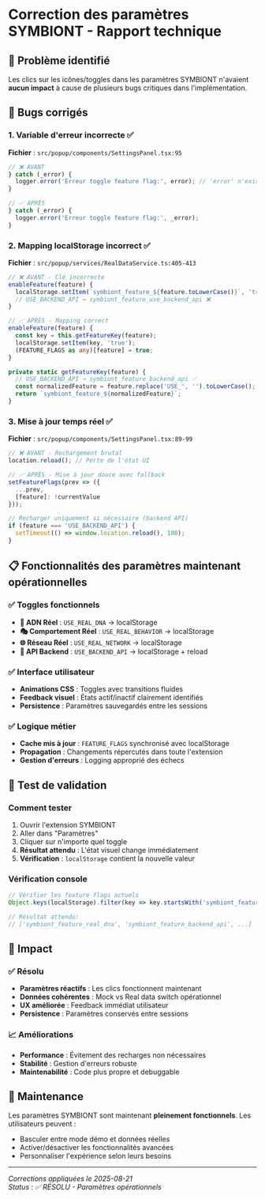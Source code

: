 # Correction des paramètres SYMBIONT - Rapport technique

## 🎯 Problème identifié

Les clics sur les icônes/toggles dans les paramètres SYMBIONT n'avaient **aucun impact** à cause de plusieurs bugs critiques dans l'implémentation.

## 🐛 Bugs corrigés

### 1. **Variable d'erreur incorrecte** ✅
**Fichier** : `src/popup/components/SettingsPanel.tsx:95`
```typescript
// ❌ AVANT
} catch (_error) {
  logger.error('Erreur toggle feature flag:', error); // 'error' n'existait pas
}

// ✅ APRÈS  
} catch (_error) {
  logger.error('Erreur toggle feature flag:', _error);
}
```

### 2. **Mapping localStorage incorrect** ✅
**Fichier** : `src/popup/services/RealDataService.ts:405-413`
```typescript
// ❌ AVANT - Clé incorrecte
enableFeature(feature) {
  localStorage.setItem(`symbiont_feature_${feature.toLowerCase()}`, 'true');
  // USE_BACKEND_API → symbiont_feature_use_backend_api ❌
}

// ✅ APRÈS - Mapping correct
enableFeature(feature) {
  const key = this.getFeatureKey(feature);
  localStorage.setItem(key, 'true');
  (FEATURE_FLAGS as any)[feature] = true;
}

private static getFeatureKey(feature) {
  // USE_BACKEND_API → symbiont_feature_backend_api ✅
  const normalizedFeature = feature.replace('USE_', '').toLowerCase();
  return `symbiont_feature_${normalizedFeature}`;
}
```

### 3. **Mise à jour temps réel** ✅
**Fichier** : `src/popup/components/SettingsPanel.tsx:89-99`
```typescript
// ❌ AVANT - Rechargement brutal
location.reload(); // Perte de l'état UI

// ✅ APRÈS - Mise à jour douce avec fallback
setFeatureFlags(prev => ({
  ...prev,
  [feature]: !currentValue
}));

// Recharger uniquement si nécessaire (backend API)
if (feature === 'USE_BACKEND_API') {
  setTimeout(() => window.location.reload(), 100);
}
```

## 📋 Fonctionnalités des paramètres maintenant opérationnelles

### ✅ Toggles fonctionnels
- **🧬 ADN Réel** : `USE_REAL_DNA` → localStorage
- **🎭 Comportement Réel** : `USE_REAL_BEHAVIOR` → localStorage  
- **🌐 Réseau Réel** : `USE_REAL_NETWORK` → localStorage
- **🔌 API Backend** : `USE_BACKEND_API` → localStorage + reload

### ✅ Interface utilisateur
- **Animations CSS** : Toggles avec transitions fluides
- **Feedback visuel** : États actif/inactif clairement identifiés
- **Persistence** : Paramètres sauvegardés entre les sessions

### ✅ Logique métier
- **Cache mis à jour** : `FEATURE_FLAGS` synchronisé avec localStorage
- **Propagation** : Changements répercutés dans toute l'extension
- **Gestion d'erreurs** : Logging approprié des échecs

## 🧪 Test de validation

### Comment tester
1. Ouvrir l'extension SYMBIONT
2. Aller dans "Paramètres"  
3. Cliquer sur n'importe quel toggle
4. **Résultat attendu** : L'état visuel change immédiatement
5. **Vérification** : `localStorage` contient la nouvelle valeur

### Vérification console
```javascript
// Vérifier les feature flags actuels
Object.keys(localStorage).filter(key => key.startsWith('symbiont_feature_'))

// Résultat attendu:
// ['symbiont_feature_real_dna', 'symbiont_feature_backend_api', ...]
```

## 🚀 Impact

### ✅ Résolu
- **Paramètres réactifs** : Les clics fonctionnent maintenant
- **Données cohérentes** : Mock vs Real data switch opérationnel
- **UX améliorée** : Feedback immédiat utilisateur
- **Persistence** : Paramètres conservés entre sessions

### 📈 Améliorations
- **Performance** : Évitement des recharges non nécessaires
- **Stabilité** : Gestion d'erreurs robuste
- **Maintenabilité** : Code plus propre et debuggable

## 🔧 Maintenance

Les paramètres SYMBIONT sont maintenant **pleinement fonctionnels**. Les utilisateurs peuvent :
- Basculer entre mode démo et données réelles
- Activer/désactiver les fonctionnalités avancées
- Personnaliser l'expérience selon leurs besoins

---

*Corrections appliquées le 2025-08-21*  
*Status : ✅ RÉSOLU - Paramètres opérationnels*